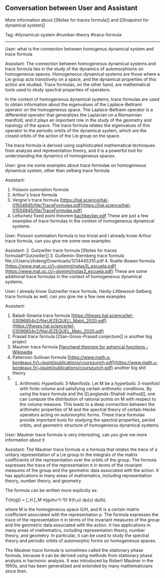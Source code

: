 ## Conversation between User and Assistant

More information about [[Notes for traces formula]] and [[Snapshot for dynamical system]]

Tag:
#dynamical-system #number-theory #trace-formula

---
User: what is the connection between homogenus dynamical system and trace formula

Assistant: The connection between homogeneous dynamical systems and trace formula lies in the study of the dynamics of automorphisms on homogeneous spaces. Homogeneous dynamical systems are those where a Lie group acts transitively on a space, and the dynamical properties of this action are studied. Trace formulas, on the other hand, are mathematical tools used to study spectral properties of operators.

In the context of homogeneous dynamical systems, trace formulas are used to obtain information about the eigenvalues of the Laplace-Beltrami operator on the homogeneous space. The Laplace-Beltrami operator is a differential operator that generalizes the Laplacian on a Riemannian manifold, and it plays an important role in the study of the geometry and topology of the space. The trace formula relates the eigenvalues of this operator to the periodic orbits of the dynamical system, which are the closed orbits of the action of the Lie group on the space.

The trace formula is derived using sophisticated mathematical techniques from analysis and representation theory, and it is a powerful tool for understanding the dynamics of homogeneous spaces.

User: give me some examples about trace formulae on homogeneous dynamical system, other than selberg trace formula

Assistant:
1. Poisson summation formula
2. Arthur's trace formula
3. Vergne's trace formula [https://hal.science/hal-01504945/file/TraceFormulas.pdf](https://hal.science/hal-01504945/file/TraceFormulas.pdf)
4. Lefschetz fixed point theorem [bachbecker.pdf](https://www.universiteitleiden.nl/binaries/content/assets/science/mi/scripties/bachbecker.pdf)
These are just a few examples of trace formulas in the context of homogeneous dynamical systems.

User: Poisson summation formula is too trivial and I already know Arthur trace formula, can you give me some new examples

Assistant:
2. Gutzwiller trace formula [[Notes for traces formula#^Gutzwiller]]
3. Guillemin-Sternberg trace formula file:///Users/zhdeng/Downloads/1214445310.pdf
4. Ruelle-Bowen formula [https://www.mat.uc.cl/\~giommi/notas3\_escuela.pdf](https://www.mat.uc.cl/~giommi/notas3_escuela.pdf)
These are some additional trace formulas in the context of homogeneous dynamical systems.

User: I already know Gutzwiller trace formula, Hardy-Littlewood-Selberg trace formula as well, can you give me a few new examples

Assistant:
1. Baladi-Smania trace formula [https://theses.hal.science/tel-03096854v2/file/JEZEQUEL\_Malo\_2020.pdf](https://theses.hal.science/tel-03096854v2/file/JEZEQUEL_Malo_2020.pdf)
2. Prasad trace formula [[Gan-Gross-Prasad conjecture]] is another big project
3. Mautner trace formula [Plancherel theorem for spherical functions - Wikipedia](https://en.wikipedia.org/wiki/Plancherel_theorem_for_spherical_functions)
4. Patterson-Sullivan formula [https://www.math.u-bordeaux.fr/\~jquint/publications/courszurich.pdf](https://www.math.u-bordeaux.fr/~jquint/publications/courszurich.pdf) another big shit theory 
5. 1.  Arithmetic Hyperbolic 3-Manifolds: Let M be a hyperbolic 3-manifold with finite volume and satisfying certain arithmetic conditions. By using the trace formula and the [[Langlands-Shahidi method]], one can compute the distribution of rational points on M with respect to the volume measure. This leads to a deep connection between the arithmetic properties of M and the spectral theory of certain Hecke operators acting on automorphic forms.
These trace formulas provide important tools for studying the spectral properties, period orbits, and geometric structure of homogeneous dynamical systems.

User: Mautner trace formula is very interesting, can you give me more information about it

Assistant:
The Mautner trace formula is a formula that relates the trace of a unitary representation of a Lie group to the integrals of the matrix coefficients of the representation over the orbits of the group. The formula expresses the trace of the representation π in terms of the invariant measures of the group and the geometric data associated with the action. It has applications in many areas of mathematics, including representation theory, number theory, and geometry.

The formula can be written more explicitly as:

Tr(π(g)) = ∫_H ∫_M π(guhu^(-1)) K(h,u) dμ(u) dμ(h),

where M is the homogeneous space G/H, and K is a certain matrix coefficient associated with the representation ρ. The formula expresses the trace of the representation π in terms of the invariant measures of the group and the geometric data associated with the action. It has applications in many areas of mathematics, including representation theory, number theory, and geometry. In particular, it can be used to study the spectral theory and periodic orbits of automorphic forms on homogeneous spaces.

The Mautner trace formula is sometimes called the stationary phase formula, because it can be derived using methods from stationary phase analysis in harmonic analysis. It was introduced by Robert Mautner in the 1950s, and has been generalized and extended by many mathematicians since then.